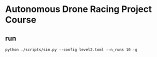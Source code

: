 # Autonomous Drone Racing Project Course
## run
    python ./scripts/sim.py --config level2.toml --n_runs 10 -g
